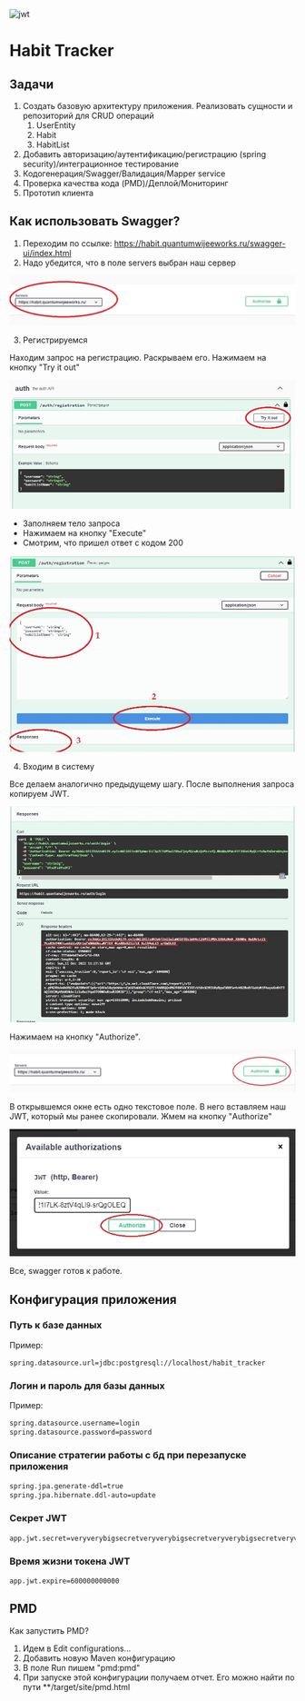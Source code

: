 ![jwt](https://img.shields.io/badge/JWT-000000?style=for-the-badge&logo=JSON%20web%20tokens&logoColor=white)

# Habit Tracker

## Задачи

1. Создать базовую архитектуру приложения. Реализовать сущности и репозиторий для CRUD операций
   1. UserEntity
   2. Habit
   3. HabitList
2. Добавить авторизацию/аутентификацию/регистрацию (spring security)/интеграционное тестирование
3. Кодогенерация/Swagger/Валидация/Mapper service
4. Проверка качества кода (PMD)/Деплой/Мониторинг
5. Прототип клиента



## Как использовать Swagger?

1) Переходим по ссылке: https://habit.quantumwijeeworks.ru/swagger-ui/index.html
2) Надо убедится, что в поле servers выбран наш сервер

![схема запросов](wiki/0.jpg)

3) Регистрируемся

Находим запрос на регистрацию. Раскрываем его. Нажимаем на кнопку "Try it out"

![схема запросов](wiki/1.jpg)

- Заполняем тело запроса
- Нажимаем на кнопку "Execute"
- Смотрим, что пришел ответ с кодом 200

![схема запросов](wiki/2.jpg)

4) Входим в систему

Все делаем аналогично предыдущему шагу. После выполнения запроса копируем JWT.

![схема запросов](wiki/3.jpg)

Нажимаем на кнопку "Authorize".

![схема запросов](wiki/4.jpg)

В открывшемся окне есть одно текстовое поле. В него вставляем наш JWT, который мы 
ранее скопировали. Жмем на кнопку "Authorize"

![схема запросов](wiki/5.jpg)

Все, swagger готов к работе.

## Конфигурация приложения

### Путь к базе данных

Пример:
```properties
spring.datasource.url=jdbc:postgresql://localhost/habit_tracker
```

### Логин и пароль для базы данных

Пример:
```properties
spring.datasource.username=login
spring.datasource.password=password
```

### Описание стратегии работы с бд при перезапуске приложения

```properties
spring.jpa.generate-ddl=true
spring.jpa.hibernate.ddl-auto=update
```

### Секрет JWT

```properties
app.jwt.secret=veryverybigsecretveryverybigsecretveryverybigsecretveryverybigsecretveryverybigsecretveryverybigsecret
```

### Время жизни токена JWT

```properties
app.jwt.expire=600000000000
```

## PMD

Как запустить PMD?
1) Идем в Edit configurations...
2) Добавить новую Maven конфигурацию
3) В поле Run пишем "pmd:pmd"
4) При запуске этой конфигурации получаем отчет. Его можно найти по пути **/target/site/pmd.html
